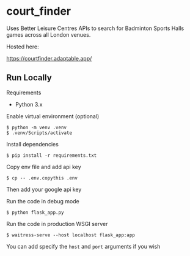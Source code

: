 # court_finder

Uses Better Leisure Centres APIs to search for Badminton Sports Halls games across all London venues.

Hosted here:

https://courtfinder.adaptable.app/


## Run Locally
Requirements
- Python 3.x

Enable virtual environment (optional)
```
$ python -m venv .venv
$ .venv/Scripts/activate
```

Install dependencies
```
$ pip install -r requirements.txt
```

Copy env file and add api key
```
$ cp -- .env.copythis .env
```
Then add your google api key

Run the code in debug mode
```
$ python flask_app.py
```

Run the code in production WSGI server
```
$ waitress-serve --host localhost flask_app:app
```
You can add specify the `host` and `port` arguments if you wish

